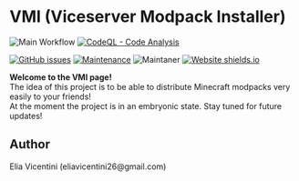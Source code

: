 
  <h1>VMI (Viceserver Modpack Installer)</h1>
  
  ![Main Workflow](https://github.com/IlVice26/VMI/actions/workflows/dotnet-desktop.yml/badge.svg)
  [![CodeQL - Code Analysis](https://github.com/IlVice26/VMI/actions/workflows/codeql-analysis.yml/badge.svg?branch=dev)](https://github.com/IlVice26/VMI/actions/workflows/codeql-analysis.yml)
  
  
  [![GitHub issues](https://img.shields.io/github/issues/IlVice26/VMI.svg)](https://GitHub.com/IlVice26/VMI/issues/)
  [![Maintenance](https://img.shields.io/badge/maintained%3F-yes-green.svg)](https://github.com/IlVice26/VMI/graphs/commit-activity)
  ![Maintaner](https://img.shields.io/badge/maintainer-IlVice26-blue)
  [![Website shields.io](https://img.shields.io/website-up-down-green-red/http/viceserver.vpsgh.it.svg)](http://viceserver.vpsgh.it)

  
  <p>
    <b>Welcome to the VMI page!</b> <br>
    The idea of this project is to be able to distribute Minecraft modpacks very easily to your friends! <br>
    At the moment the project is in an embryonic state. Stay tuned for future updates!
  </p>
  <h2>Author</h2>
  <p>Elia Vicentini (eliavicentini26@gmail.com)</p>

